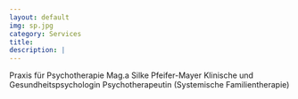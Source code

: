 ```yaml
---
layout: default
img: sp.jpg
category: Services
title: 
description: |
---
```

Praxis für Psychotherapie 
Mag.a Silke Pfeifer-Mayer 
Klinische und Gesundheitspsychologin
Psychotherapeutin (Systemische Familientherapie)

